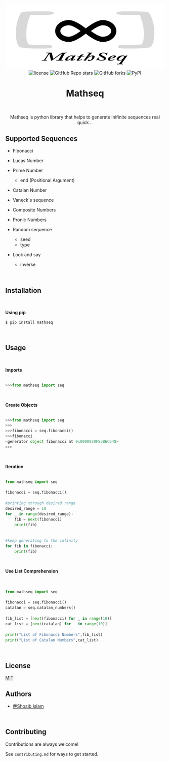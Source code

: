
<p align="center">
    <img src="https://github.com/TheGreatestShoaib/MathSeq/blob/master/logo/finalmathseqlogo.png" alt="logo">
    <br/>
    <img src="https://img.shields.io/github/license/TheGreatestShoaib/MathSeq?color=blue&style=flat-square" alt="license">
    <img src="https://img.shields.io/github/stars/TheGreatestShoaib/mathseq?style=flat-square" alt="GitHub Repo stars">
    <img src="https://img.shields.io/github/forks/TheGreatestShoaib/mathseq?style=flat-square" alt="GitHub forks">
    <img src="https://img.shields.io/pypi/v/mathseq?style=flat-square" alt="PyPI">
</p>



<div align="center">
<h1> Mathseq </h1>
<br/>

<p>Mathseq is python library that helps to generate inifinite sequences real quick ..</p>

</div>
  
## Supported Sequences

- Fibonacci

- Lucas Number

- Prime Number
    - end (Positional Argument)

- Catalan Number

- Vaneck's sequence

- Composite Numbers

- Pronic Numbers

- Random sequence
    - seed
    - type

- Look and say
    - inverse

<br>

## Installation
<br>

**Using pip** 

    $ pip install mathseq

<br>

## Usage
<br>

**Imports**

```python

>>>from mathseq import seq

```
<br>

**Create Objects**

```python

>>>from mathseq import seq
>>>
>>>fibonacci = seq.fibonacci()
>>>fibonacci
<generator object fibonacci at 0x0000020F83BEC648>
>>>

```
<br>

**Iteration**


```python

from mathseq import seq

fibonacci = seq.fibonacci()

#printing through desired range
desired_range = 10
for _ in range(desired_range):
    fib = next(fibonacci)
    print(fib)


#keep generating to the infinity
for fib in fibonacci:
    print(fib)

```

<br>

**Use List Comprehension**
<br>

```python


from mathseq import seq

fibonacci = seq.fibonacci()
catalan = seq.catalan_numbers()

fib_list = [next(fibonacci) for _ in range(10)]
cat_list = [next(catalan) for _ in range(10)]

print("List of Fibonacci Numbers",fib_list)
print("List of Catalan Numbers",cat_list)

```
<br>


## License

[MIT](https://choosealicense.com/licenses/mit/)

## Authors

- [@Shoaib Islam](https://www.github.com/TheGreatestShoaib)

<br>

## Contributing

Contributions are always welcome!

See `contributing.md` for ways to get started.

  


  
